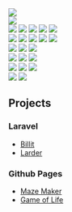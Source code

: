 <div style='display:block;width:100%;'>
    <img align="center" style='margin:0;padding:0;' src="https://github-readme-stats.vercel.app/api?username=crhisgbibon&hide=stars,prs,issues,contribs&count_private=true&show_icons=true&theme=dark" />
</div>
<div style='display:block;width:100%;'>
    <img align="center" style='margin:0;padding:0;' src="https://github-readme-stats.vercel.app/api/top-langs/?username=crhisgbibon&theme=dark&langs_count=10&count_private=true" />
</div>

<div style='display:inline-block;width:100%;'>
    <img src='https://img.shields.io/badge/HTML-239120?style=for-the-badge&logo=html5&logoColor=white'>
    <img src='https://img.shields.io/badge/CSS-239120?&style=for-the-badge&logo=css3&logoColor=white'>
    <img src='https://img.shields.io/badge/JavaScript-323330?style=for-the-badge&logo=javascript&logoColor=F7DF1E'>
    <img src='https://img.shields.io/badge/Tailwind_CSS-38B2AC?style=for-the-badge&logo=tailwind-css&logoColor=white'>
    <img src='https://img.shields.io/badge/jQuery-0769AD?style=for-the-badge&logo=jquery&logoColor=white'>
</div>

<div style='display:inline-block;width:100%;'>
    <img src='https://img.shields.io/badge/Node.js-43853D?style=for-the-badge&logo=node.js&logoColor=white'>
    <img src='https://img.shields.io/badge/Express.js-404D59?style=for-the-badge'>
    <img src='https://img.shields.io/badge/PHP-777BB4?style=for-the-badge&logo=php&logoColor=white'>
    <img src='https://img.shields.io/badge/Laravel-FF2D20?style=for-the-badge&logo=laravel&logoColor=white'>
    <img src='https://img.shields.io/badge/C%23-239120?style=for-the-badge&logo=c-sharp&logoColor=white'>
</div>

<div style='display:inline-block;width:100%;'>
    <img src='https://img.shields.io/badge/MySQL-00000F?style=for-the-badge&logo=mysql&logoColor=white'>
    <img src='https://img.shields.io/badge/MongoDB-4EA94B?style=for-the-badge&logo=mongodb&logoColor=white'>
    <img src='https://img.shields.io/badge/SQLite-07405E?style=for-the-badge&logo=sqlite&logoColor=white'>
</div>

<div style='display:inline-block;width:100%;'>
    <img src='https://img.shields.io/badge/gimp-5C5543?style=for-the-badge&logo=gimp&logoColor=white'>
    <img src='https://img.shields.io/badge/blender-%23F5792A.svg?style=for-the-badge&logo=blender&logoColor=white'>
    <img src='https://img.shields.io/badge/Krita-203759?style=for-the-badge&logo=krita&logoColor=EEF37B'>
</div>

<div style='display:inline-block;width:100%;'>
    <img src='https://img.shields.io/badge/Visual_Studio_Code-0078D4?style=for-the-badge&logo=visual%20studio%20code&logoColor=white'>
    <img src='https://img.shields.io/badge/Visual_Studio-5C2D91?style=for-the-badge&logo=visual%20studio&logoColor=white'>
    <img src='https://img.shields.io/badge/Unity-100000?style=for-the-badge&logo=unity&logoColor=white'>
</div>

<div style='display:inline-block;width:100%;'>
    <img src='https://img.shields.io/badge/Windows-0078D6?style=for-the-badge&logo=windows&logoColor=white'>
    <img src='https://img.shields.io/badge/Linux-FCC624?style=for-the-badge&logo=linux&logoColor=black'>
</div>

## Projects

### Laravel

<ul>
  <li><a href='https://chronocol.xyz/login' target="_blank">Billit</a></li>
  <li><a href='https://larda.xyz/login' target="_blank">Larder</a></li>
</ul>

### Github Pages

<ul>
  <li><a href='https://crhisgbibon.github.io/mazemaker/' target="_blank">Maze Maker</a></li>
  <li><a href='https://crhisgbibon.github.io/gameoflife/' target="_blank">Game of Life</a></li>
</ul>
